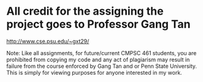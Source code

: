 # All credit for the assigning the project goes to Professor Gang Tan 
http://www.cse.psu.edu/~gxt29/

Note: Like all assignments, for future/current CMPSC 461 students, you are prohibited from copying my code and any act of plagiarism may result in failure from the course enforced by Gang Tan and or Penn State University. This is simply for viewing purposes for anyone interested in my work. 

